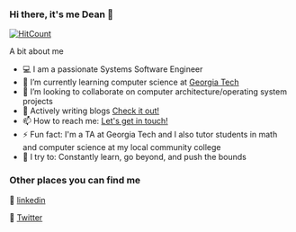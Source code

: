 ### Hi there, it's me Dean 👋

[![HitCount](http://hits.dwyl.com/blankdean/blankdean.svg)](http://hits.dwyl.com/blankdean/blankdean)

A bit about me

- 💻 I am a passionate Systems Software Engineer
- 🌱 I’m currently learning computer science at [Georgia Tech](https://omscs.gatech.edu/specialization-computing-systems)
- 👯 I’m looking to collaborate on computer architecture/operating system projects
- 💬 Actively writing blogs [Check it out!](https://medium.com/@blankdean) 
- 📫 How to reach me: <a href="mailto:dblank8@gatech.edu">Let's get in touch!</a>
- ⚡ Fun fact: I'm a TA at Georgia Tech and I also tutor students in math and computer science at my local community college
- 🧗 I try to: Constantly learn, go beyond, and push the bounds


### Other places you can find me

💼  [linkedin](https://www.linkedin.com/in/blankdean/)

🐣  [Twitter](https://twitter.com/fitprogrammer)
